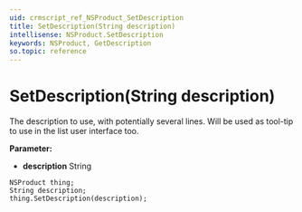 ```yaml
---
uid: crmscript_ref_NSProduct_SetDescription
title: SetDescription(String description)
intellisense: NSProduct.SetDescription
keywords: NSProduct, GetDescription
so.topic: reference
---
```


# SetDescription(String description)

The description to use, with potentially several lines. Will be used as tool-tip to use in the list user interface too.

**Parameter:** 
 - **description** String

```crmscript
NSProduct thing;
String description;
thing.SetDescription(description);
```

